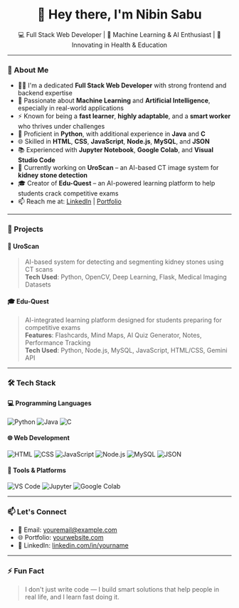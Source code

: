 
<h1 align="center">👋 Hey there, I'm Nibin Sabu</h1>
<p align="center">
  💻 Full Stack Web Developer | 🤖 Machine Learning & AI Enthusiast | 🧬 Innovating in Health & Education
</p>

---

### 🚀 About Me

- 👨‍💻 I'm a dedicated **Full Stack Web Developer** with strong frontend and backend expertise  
- 🧠 Passionate about **Machine Learning** and **Artificial Intelligence**, especially in real-world applications  
- ⚡ Known for being a **fast learner**, **highly adaptable**, and a **smart worker** who thrives under challenges  
- 🐍 Proficient in **Python**, with additional experience in **Java** and **C**  
- 🌐 Skilled in **HTML**, **CSS**, **JavaScript**, **Node.js**, **MySQL**, and **JSON**  
- 📚 Experienced with **Jupyter Notebook**, **Google Colab**, and **Visual Studio Code**  
- 🧪 Currently working on **UroScan** – an AI-based CT image system for **kidney stone detection**  
- 🎓 Creator of **Edu-Quest** – an AI-powered learning platform to help students crack competitive exams  
- 📫 Reach me at: [LinkedIn](https://www.linkedin.com/in/yourname) | [Portfolio](https://yourwebsite.com)

---

### 🧪 Projects

#### 🧬 UroScan
> AI-based system for detecting and segmenting kidney stones using CT scans  
**Tech Used**: Python, OpenCV, Deep Learning, Flask, Medical Imaging Datasets

#### 🎓 Edu-Quest
> AI-integrated learning platform designed for students preparing for competitive exams  
**Features**: Flashcards, Mind Maps, AI Quiz Generator, Notes, Performance Tracking  
**Tech Used**: Python, Node.js, MySQL, JavaScript, HTML/CSS, Gemini API

---

### 🛠️ Tech Stack

#### 💻 Programming Languages
![Python](https://img.shields.io/badge/Python-FFD43B?style=flat-square&logo=python&logoColor=blue)
![Java](https://img.shields.io/badge/Java-red?style=flat-square&logo=java)
![C](https://img.shields.io/badge/C-blue?style=flat-square&logo=c)

#### 🌐 Web Development
![HTML](https://img.shields.io/badge/HTML5-E34F26?style=flat-square&logo=html5&logoColor=white)
![CSS](https://img.shields.io/badge/CSS3-1572B6?style=flat-square&logo=css3&logoColor=white)
![JavaScript](https://img.shields.io/badge/JavaScript-F7DF1E?style=flat-square&logo=javascript&logoColor=black)
![Node.js](https://img.shields.io/badge/Node.js-339933?style=flat-square&logo=nodedotjs&logoColor=white)
![MySQL](https://img.shields.io/badge/MySQL-005C84?style=flat-square&logo=mysql&logoColor=white)
![JSON](https://img.shields.io/badge/JSON-000000?style=flat-square&logo=json&logoColor=white)

#### 🧰 Tools & Platforms
![VS Code](https://img.shields.io/badge/VSCode-007ACC?style=flat-square&logo=visual-studio-code&logoColor=white)
![Jupyter](https://img.shields.io/badge/Jupyter-F37626?style=flat-square&logo=jupyter&logoColor=white)
![Google Colab](https://img.shields.io/badge/Google_Colab-F9AB00?style=flat-square&logo=google-colab&logoColor=black)

---



### 📫 Let's Connect

- 📧 Email: youremail@example.com  
- 🌐 Portfolio: [yourwebsite.com](https://yourwebsite.com)  
- 💼 LinkedIn: [linkedin.com/in/yourname](https://linkedin.com/in/yourname)

---

### ⚡ Fun Fact
> I don't just write code — I build smart solutions that help people in real life, and I learn fast doing it.

